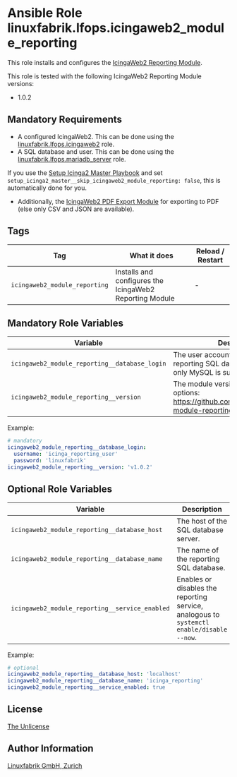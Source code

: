 # Ansible Role linuxfabrik.lfops.icingaweb2_module_reporting

This role installs and configures the [IcingaWeb2 Reporting Module](https://icinga.com/docs/icinga-reporting/).

This role is tested with the following IcingaWeb2 Reporting Module versions:

* 1.0.2


## Mandatory Requirements

* A configured IcingaWeb2. This can be done using the [linuxfabrik.lfops.icingaweb2](https://github.com/linuxfabrik/lfops/tree/main/roles/icingaweb2) role.
* A SQL database and user. This can be done using the [linuxfabrik.lfops.mariadb_server](https://github.com/linuxfabrik/lfops/tree/main/roles/mariadb_server) role.

If you use the [Setup Icinga2 Master Playbook](https://github.com/Linuxfabrik/lfops/blob/main/playbooks/setup_icinga2_master.yml) and set `setup_icinga2_master__skip_icingaweb2_module_reporting: false`, this is automatically done for you.

* Additionally, the [IcingaWeb2 PDF Export Module](https://github.com/Icinga/icingaweb2-module-pdfexport) for exporting to PDF (else only CSV and JSON are available).


## Tags

| Tag                      | What it does                                       | Reload / Restart |
| ---                      | ------------                                       | ---------------- |
| `icingaweb2_module_reporting` | Installs and configures the IcingaWeb2 Reporting Module | - |


## Mandatory Role Variables

| Variable | Description |
| -------- | ----------- |
| `icingaweb2_module_reporting__database_login` | The user account for accessing the reporting SQL database. Currently, only MySQL is supported. |
| `icingaweb2_module_reporting__version` | The module version to install. Possible options: https://github.com/Icinga/icingaweb2-module-reporting/releases |

Example:
```yaml
# mandatory
icingaweb2_module_reporting__database_login:
  username: 'icinga_reporting_user'
  password: 'linuxfabrik'
icingaweb2_module_reporting__version: 'v1.0.2'
```


## Optional Role Variables

| Variable | Description | Default Value |
| -------- | ----------- | ------------- |
| `icingaweb2_module_reporting__database_host` | The host of the SQL database server. | `'localhost'` |
| `icingaweb2_module_reporting__database_name` | The name of the reporting SQL database. | `'icinga_reporting'` |
| `icingaweb2_module_reporting__service_enabled` | Enables or disables the reporting service, analogous to `systemctl enable/disable --now`. | `true` on the primary Icinga2 Master |

Example:
```yaml
# optional
icingaweb2_module_reporting__database_host: 'localhost'
icingaweb2_module_reporting__database_name: 'icinga_reporting'
icingaweb2_module_reporting__service_enabled: true
```


## License

[The Unlicense](https://unlicense.org/)


## Author Information

[Linuxfabrik GmbH, Zurich](https://www.linuxfabrik.ch)
